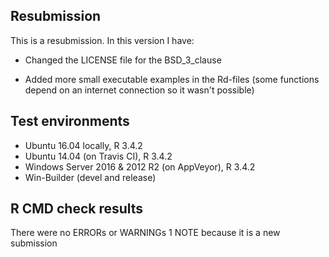 ## Resubmission
This is a resubmission. In this version I have:

* Changed the LICENSE file for the BSD_3_clause

* Added more small executable examples in the Rd-files (some functions depend on an 
  internet connection so it wasn't possible)

## Test environments
* Ubuntu 16.04 locally, R 3.4.2
* Ubuntu 14.04 (on Travis CI), R 3.4.2
* Windows Server 2016 & 2012 R2 (on AppVeyor), R 3.4.2
* Win-Builder (devel and release)

## R CMD check results
There were no ERRORs or WARNINGs
1 NOTE because it is a new submission 
